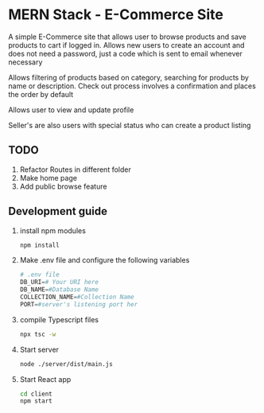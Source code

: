 # MERN Stack - E-Commerce Site
A simple E-Commerce site that allows user to browse products and
save products to cart if logged in. Allows new users to create an account
and does not need a password, just a code which is sent to email whenever
necessary

Allows filtering of products based on category, searching for products by name
or description. Check out process involves a confirmation and places the order
by default

Allows user to view and update profile

Seller's are also users with special status who can create a product listing

## TODO
1) Refactor Routes in different folder
1) Make home page
1) Add public browse feature


## Development guide
1) install npm modules
    ```BASH
    npm install
    ```
1) Make .env file and configure the following variables
    ```py
    # .env file
    DB_URI=# Your URI here
    DB_NAME=#Database Name
    COLLECTION_NAME=#Collection Name
    PORT=#server's listening port her
    ```
1) compile Typescript files
    ```BASH
    npx tsc -w
    ```
1) Start server
    ```BASH
    node ./server/dist/main.js
    ```
1) Start React app
    ```BASH
    cd client
    npm start
    ```
